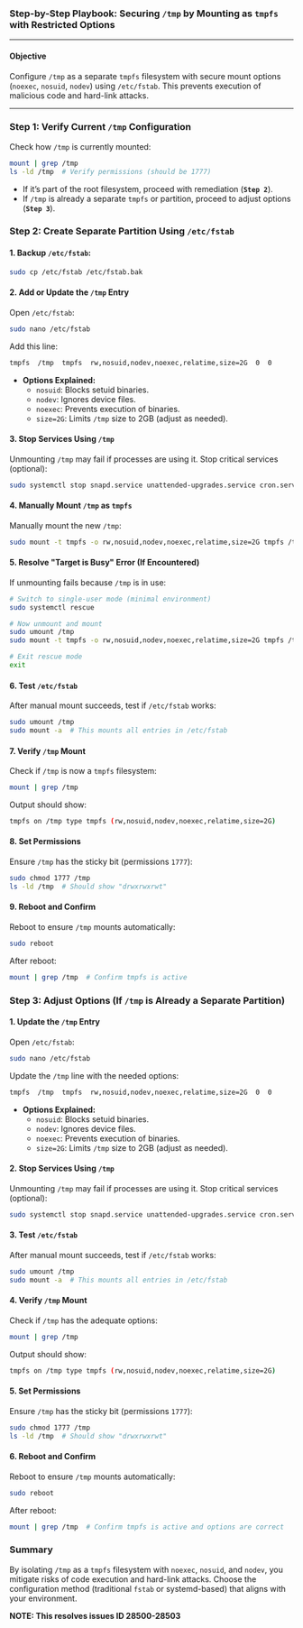 ### Step-by-Step Playbook: Securing `/tmp` by Mounting as `tmpfs` with Restricted Options

---

#### **Objective**  
Configure `/tmp` as a separate `tmpfs` filesystem with secure mount options (`noexec`, `nosuid`, `nodev`) using `/etc/fstab`. This prevents execution of malicious code and hard-link attacks.

---

### **Step 1: Verify Current `/tmp` Configuration**
Check how `/tmp` is currently mounted:
```bash
mount | grep /tmp
ls -ld /tmp  # Verify permissions (should be 1777)
```
- If it’s part of the root filesystem, proceed with remediation (**`Step 2`**).
- If `/tmp` is already a separate `tmpfs` or partition, proceed to adjust options (**`Step 3`**).

### **Step 2: Create Separate Partition Using `/etc/fstab`**

#### 1. **Backup `/etc/fstab`:**
```bash
sudo cp /etc/fstab /etc/fstab.bak
```

#### 2. **Add or Update the `/tmp` Entry** 
Open `/etc/fstab`:
```bash
sudo nano /etc/fstab
```
Add this line:
```bash
tmpfs  /tmp  tmpfs  rw,nosuid,nodev,noexec,relatime,size=2G  0  0
```
- **Options Explained:**
  - `nosuid`: Blocks setuid binaries.
  - `nodev`: Ignores device files.
  - `noexec`: Prevents execution of binaries.
  - `size=2G`: Limits `/tmp` size to 2GB (adjust as needed).

#### 3. **Stop Services Using `/tmp`**
Unmounting `/tmp` may fail if processes are using it. Stop critical services (optional):
```bash
sudo systemctl stop snapd.service unattended-upgrades.service cron.service
```

#### 4. **Manually Mount `/tmp` as `tmpfs`**
Manually mount the new `/tmp`:
```bash
sudo mount -t tmpfs -o rw,nosuid,nodev,noexec,relatime,size=2G tmpfs /tmp
```

#### 5. **Resolve "Target is Busy" Error (If Encountered)**
If unmounting fails because `/tmp` is in use:
```bash
# Switch to single-user mode (minimal environment)
sudo systemctl rescue

# Now unmount and mount
sudo umount /tmp
sudo mount -t tmpfs -o rw,nosuid,nodev,noexec,relatime,size=2G tmpfs /tmp

# Exit rescue mode
exit
```

#### 6. **Test `/etc/fstab`**
After manual mount succeeds, test if `/etc/fstab` works:
```bash
sudo umount /tmp
sudo mount -a  # This mounts all entries in /etc/fstab
```

#### 7. **Verify `/tmp` Mount**
Check if `/tmp` is now a `tmpfs` filesystem:
```bash
mount | grep /tmp
```
Output should show:
```bash
tmpfs on /tmp type tmpfs (rw,nosuid,nodev,noexec,relatime,size=2G)
```

#### 8. **Set Permissions**
Ensure `/tmp` has the sticky bit (permissions `1777`):
```bash
sudo chmod 1777 /tmp
ls -ld /tmp  # Should show "drwxrwxrwt"
```

#### 9. **Reboot and Confirm**
Reboot to ensure `/tmp` mounts automatically:
```bash
sudo reboot
```
After reboot:
```bash
mount | grep /tmp  # Confirm tmpfs is active
```

### **Step 3: Adjust Options (If `/tmp` is Already a Separate Partition)**
#### 1. **Update the `/tmp` Entry**  
Open `/etc/fstab`:
```bash
sudo nano /etc/fstab
```
Update the `/tmp` line with the needed options:
```bash
tmpfs  /tmp  tmpfs  rw,nosuid,nodev,noexec,relatime,size=2G  0  0
```
- **Options Explained:**
  - `nosuid`: Blocks setuid binaries.
  - `nodev`: Ignores device files.
  - `noexec`: Prevents execution of binaries.
  - `size=2G`: Limits `/tmp` size to 2GB (adjust as needed).

#### 2. **Stop Services Using `/tmp`**
Unmounting `/tmp` may fail if processes are using it. Stop critical services (optional):
```bash
sudo systemctl stop snapd.service unattended-upgrades.service cron.service
```

#### 3. **Test `/etc/fstab`**
After manual mount succeeds, test if `/etc/fstab` works:
```bash
sudo umount /tmp
sudo mount -a  # This mounts all entries in /etc/fstab
```

#### 4. **Verify `/tmp` Mount**
Check if `/tmp` has the adequate options:
```bash
mount | grep /tmp
```
Output should show:
```bash
tmpfs on /tmp type tmpfs (rw,nosuid,nodev,noexec,relatime,size=2G)
```

#### 5. **Set Permissions**
Ensure `/tmp` has the sticky bit (permissions `1777`):
```bash
sudo chmod 1777 /tmp
ls -ld /tmp  # Should show "drwxrwxrwt"
```

#### 6. **Reboot and Confirm**
Reboot to ensure `/tmp` mounts automatically:
```bash
sudo reboot
```
After reboot:
```bash
mount | grep /tmp  # Confirm tmpfs is active and options are correct
```

### **Summary**
By isolating `/tmp` as a `tmpfs` filesystem with `noexec`, `nosuid`, and `nodev`, you mitigate risks of code execution and hard-link attacks. Choose the configuration method (traditional `fstab` or systemd-based) that aligns with your environment.

**NOTE: This resolves issues ID 28500-28503**
